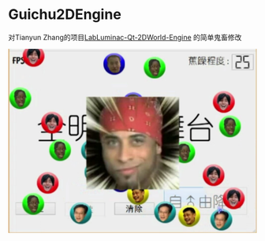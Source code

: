 # Guichu2DEngine

对Tianyun Zhang的项目[LabLuminac-Qt-2DWorld-Engine](https://github.com/doowzs/LabLuminac-Qt-2DWorld-Engine)
的简单鬼畜修改

![img](philosopher.png)
